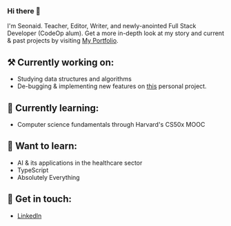 ### Hi there 👋
I'm Seonaid. Teacher, Editor, Writer, and newly-anointed Full Stack Developer (CodeOp alum). Get a more in-depth look at my story and current & past projects by visiting [My Portfolio](https://seonaid-mcnabb.github.io/ "My Portfolio").
## ⚒️ Currently working on:
- Studying data structures and algorithms
- De-bugging & implementing new features on [this](https://github.com/seonaid-mcnabb/t1d-organizer/ "this") personal project.
## 🌱 Currently learning:
- Computer science fundamentals through Harvard's CS50x MOOC
## 📑 Want to learn:
- AI & its applications in the healthcare sector
- TypeScript
- Absolutely Everything
## 💬 Get in touch:
- [LinkedIn](https://www.linkedin.com/in/seonaid-mcnabb/ "LinkedIn")

